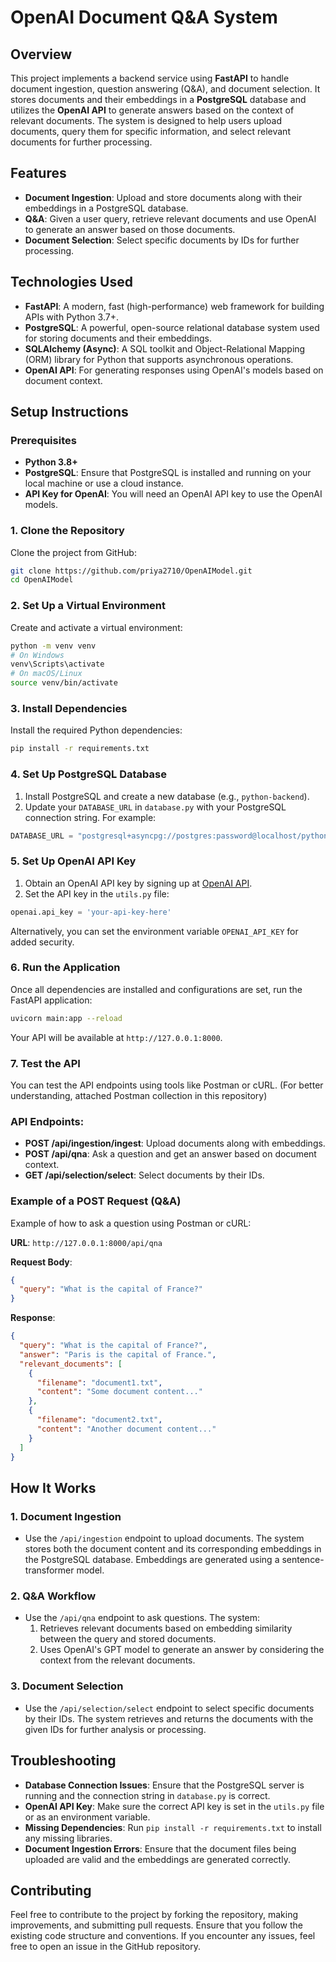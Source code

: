# OpenAI Document Q&A System

## Overview

This project implements a backend service using **FastAPI** to handle document ingestion, question answering (Q&A), and document selection. It stores documents and their embeddings in a **PostgreSQL** database and utilizes the **OpenAI API** to generate answers based on the context of relevant documents. The system is designed to help users upload documents, query them for specific information, and select relevant documents for further processing.

## Features

- **Document Ingestion**: Upload and store documents along with their embeddings in a PostgreSQL database.
- **Q&A**: Given a user query, retrieve relevant documents and use OpenAI to generate an answer based on those documents.
- **Document Selection**: Select specific documents by IDs for further processing.

## Technologies Used

- **FastAPI**: A modern, fast (high-performance) web framework for building APIs with Python 3.7+.
- **PostgreSQL**: A powerful, open-source relational database system used for storing documents and their embeddings.
- **SQLAlchemy (Async)**: A SQL toolkit and Object-Relational Mapping (ORM) library for Python that supports asynchronous operations.
- **OpenAI API**: For generating responses using OpenAI's models based on document context.

## Setup Instructions

### Prerequisites

- **Python 3.8+**
- **PostgreSQL**: Ensure that PostgreSQL is installed and running on your local machine or use a cloud instance.
- **API Key for OpenAI**: You will need an OpenAI API key to use the OpenAI models.

### 1. Clone the Repository

Clone the project from GitHub:

```bash
git clone https://github.com/priya2710/OpenAIModel.git
cd OpenAIModel
```

### 2. Set Up a Virtual Environment

Create and activate a virtual environment:

```bash
python -m venv venv
# On Windows
venv\Scripts\activate
# On macOS/Linux
source venv/bin/activate
```

### 3. Install Dependencies

Install the required Python dependencies:

```bash
pip install -r requirements.txt
```

### 4. Set Up PostgreSQL Database

1. Install PostgreSQL and create a new database (e.g., `python-backend`).
2. Update your `DATABASE_URL` in `database.py` with your PostgreSQL connection string. For example:

```python
DATABASE_URL = "postgresql+asyncpg://postgres:password@localhost/python-backend"
```

### 5. Set Up OpenAI API Key

1. Obtain an OpenAI API key by signing up at [OpenAI API](https://platform.openai.com/account/api-keys).
2. Set the API key in the `utils.py` file:

```python
openai.api_key = 'your-api-key-here'
```

Alternatively, you can set the environment variable `OPENAI_API_KEY` for added security.

### 6. Run the Application

Once all dependencies are installed and configurations are set, run the FastAPI application:

```bash
uvicorn main:app --reload
```

Your API will be available at `http://127.0.0.1:8000`.

### 7. Test the API

You can test the API endpoints using tools like Postman or cURL.
(For better understanding, attached Postman collection in this repository)

### API Endpoints:

- **POST /api/ingestion/ingest**: Upload documents along with embeddings.
- **POST /api/qna**: Ask a question and get an answer based on document context.
- **GET /api/selection/select**: Select documents by their IDs.

### Example of a POST Request (Q&A)

Example of how to ask a question using Postman or cURL:

**URL**: `http://127.0.0.1:8000/api/qna`

**Request Body**:
```json
{
  "query": "What is the capital of France?"
}
```

**Response**:
```json
{
  "query": "What is the capital of France?",
  "answer": "Paris is the capital of France.",
  "relevant_documents": [
    {
      "filename": "document1.txt",
      "content": "Some document content..."
    },
    {
      "filename": "document2.txt",
      "content": "Another document content..."
    }
  ]
}
```

## How It Works

### 1. Document Ingestion

- Use the `/api/ingestion` endpoint to upload documents. The system stores both the document content and its corresponding embeddings in the PostgreSQL database. Embeddings are generated using a sentence-transformer model.

### 2. Q&A Workflow

- Use the `/api/qna` endpoint to ask questions. The system:
  1. Retrieves relevant documents based on embedding similarity between the query and stored documents.
  2. Uses OpenAI's GPT model to generate an answer by considering the context from the relevant documents.

### 3. Document Selection

- Use the `/api/selection/select` endpoint to select specific documents by their IDs. The system retrieves and returns the documents with the given IDs for further analysis or processing.

## Troubleshooting

- **Database Connection Issues**: Ensure that the PostgreSQL server is running and the connection string in `database.py` is correct.
- **OpenAI API Key**: Make sure the correct API key is set in the `utils.py` file or as an environment variable.
- **Missing Dependencies**: Run `pip install -r requirements.txt` to install any missing libraries.
- **Document Ingestion Errors**: Ensure that the document files being uploaded are valid and the embeddings are generated correctly.

## Contributing

Feel free to contribute to the project by forking the repository, making improvements, and submitting pull requests. Ensure that you follow the existing code structure and conventions. If you encounter any issues, feel free to open an issue in the GitHub repository.
